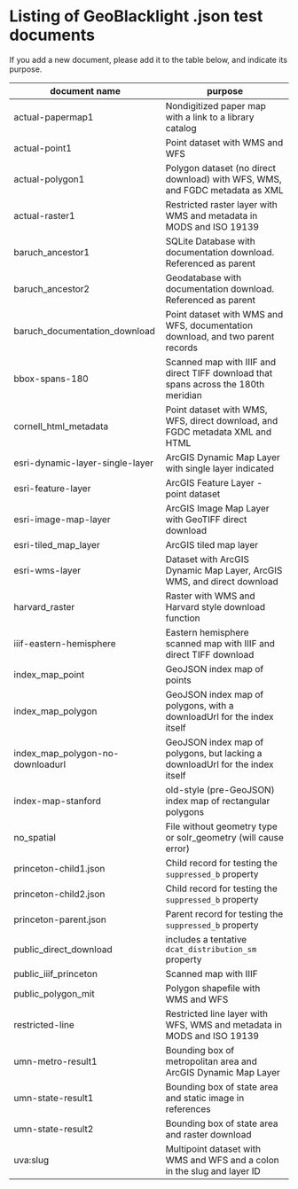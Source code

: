 # Listing of GeoBlacklight .json test documents

If you add a new document, please add it to the table below, and indicate its purpose.

| document name | purpose |
| -------- | ------- |
| actual-papermap1 |Nondigitized paper map with a link to a library catalog|
| actual-point1 |Point dataset with WMS and WFS|
| actual-polygon1 |Polygon dataset (no direct download) with WFS, WMS, and FGDC metadata as XML|
| actual-raster1 |Restricted raster layer with WMS and metadata in MODS and ISO 19139|
| baruch_ancestor1 |SQLite Database with documentation download. Referenced as parent|
| baruch_ancestor2 |Geodatabase with documentation download. Referenced as parent|
| baruch_documentation_download |Point dataset with WMS and WFS, documentation download, and two parent records|
| bbox-spans-180 |Scanned map with IIIF and direct TIFF download that spans across the 180th meridian|
| cornell_html_metadata |Point dataset with WMS, WFS, direct download, and FGDC metadata XML and HTML|
| esri-dynamic-layer-single-layer |ArcGIS Dynamic Map Layer with single layer indicated|
| esri-feature-layer |ArcGIS Feature Layer - point dataset|
| esri-image-map-layer |ArcGIS Image Map Layer with GeoTIFF direct download|
| esri-tiled_map_layer |ArcGIS tiled map layer|
| esri-wms-layer |Dataset with ArcGIS Dynamic Map Layer, ArcGIS WMS, and direct download|
| harvard_raster |Raster with WMS and Harvard style download function|
| iiif-eastern-hemisphere |Eastern hemisphere scanned map with IIIF and direct TIFF download|
| index_map_point | GeoJSON index map of points |
| index_map_polygon | GeoJSON index map of polygons, with a downloadUrl for the index itself |
| index_map_polygon-no-downloadurl | GeoJSON index map of polygons, but lacking a downloadUrl for the index itself |
| index-map-stanford | old-style (pre-GeoJSON) index map of rectangular polygons |
| no_spatial |File without geometry type or solr_geometry (will cause error)|
| princeton-child1.json | Child record for testing the `suppressed_b` property |
| princeton-child2.json | Child record for testing the `suppressed_b` property |
| princeton-parent.json | Parent record for testing the `suppressed_b` property |
| public_direct_download | includes a tentative `dcat_distribution_sm` property |
| public_iiif_princeton |Scanned map with IIIF|
| public_polygon_mit |Polygon shapefile with WMS and WFS|
| restricted-line |Restricted line layer with WFS, WMS and metadata in MODS and ISO 19139|
| umn-metro-result1 |Bounding box of metropolitan area and ArcGIS Dynamic Map Layer|
| umn-state-result1 |Bounding box of state area and static image in references|
| umn-state-result2 |Bounding box of state area and raster download|
| uva:slug | Multipoint dataset with WMS and WFS and a colon in the slug and layer ID |
